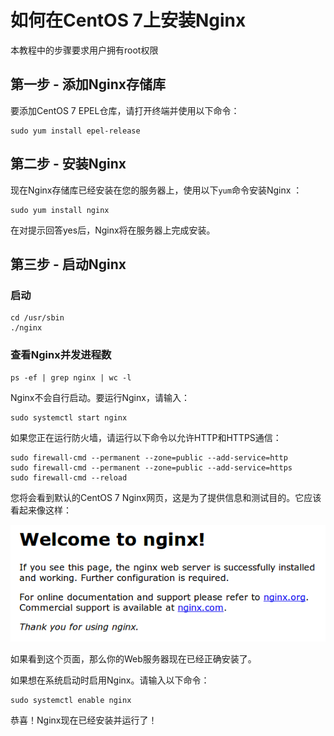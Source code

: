 #   如何在CentOS 7上安装Nginx

本教程中的步骤要求用户拥有root权限

##  第一步 - 添加Nginx存储库

要添加CentOS 7 EPEL仓库，请打开终端并使用以下命令：

``` base
sudo yum install epel-release
```

##  第二步 - 安装Nginx

现在Nginx存储库已经安装在您的服务器上，使用以下`yum`命令安装Nginx ：

``` base
sudo yum install nginx
```

在对提示回答yes后，Nginx将在服务器上完成安装。

##  第三步 - 启动Nginx

### 启动
```
cd /usr/sbin
./nginx
```

### 查看Nginx并发进程数
```
ps -ef | grep nginx | wc -l
```

Nginx不会自行启动。要运行Nginx，请输入：

``` base
sudo systemctl start nginx
```

如果您正在运行防火墙，请运行以下命令以允许HTTP和HTTPS通信：

``` base
sudo firewall-cmd --permanent --zone=public --add-service=http 
sudo firewall-cmd --permanent --zone=public --add-service=https
sudo firewall-cmd --reload
```
您将会看到默认的CentOS 7 Nginx网页，这是为了提供信息和测试目的。它应该看起来像这样：

![nginx_default.png](image/nginx_default.png)

如果看到这个页面，那么你的Web服务器现在已经正确安装了。

如果想在系统启动时启用Nginx。请输入以下命令：

``` base
sudo systemctl enable nginx
```
恭喜！Nginx现在已经安装并运行了！













